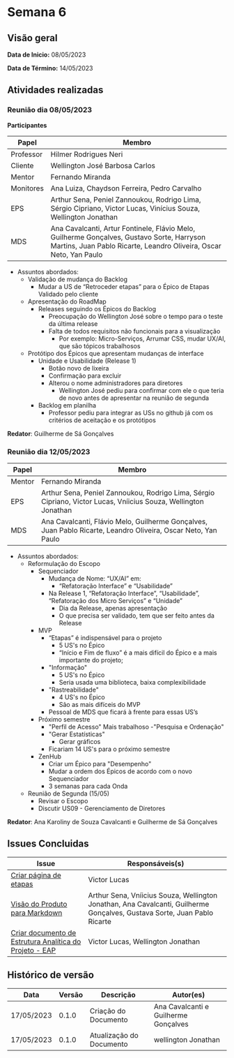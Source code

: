 # Semana 6
## Visão geral
**Data de Inicio:** 08/05/2023

**Data de Término:** 14/05/2023

## Atividades realizadas
### Reunião dia 08/05/2023
**Participantes**

| Papel | Membro |
| ----- | ------ |
| Professor | Hilmer Rodrigues Neri |
| Cliente | Wellington José Barbosa Carlos |
| Mentor |  Fernando Miranda |
| Monitores | Ana Luiza, Chaydson Ferreira, Pedro Carvalho
| EPS | Arthur Sena, Peniel Zannoukou, Rodrigo Lima, Sérgio Cipriano, Victor Lucas, Vinícius Souza, Wellington Jonathan | 
| MDS | Ana Cavalcanti, Artur Fontinele, Flávio Melo, Guilherme Gonçalves, Gustavo Sorte, Harryson Martins, Juan Pablo Ricarte, Leandro Oliveira, Oscar Neto, Yan Paulo |

- Assuntos abordados:
    - Validação de mudança do Backlog 
        - Mudar a US de “Retroceder etapas” para o Épico de Etapas
            Validado pelo cliente
    - Apresentação do RoadMap
        - Releases seguindo os Épicos do Backlog
            - Preocupação do Wellington José sobre o tempo para o teste da última release
            - Falta de todos requisitos não funcionais para a visualização
                - Por exemplo: Micro-Serviços, Arrumar CSS, mudar UX/AI, que são tópicos trabalhosos
    - Protótipo dos Épicos que apresentam mudanças de interface
        - Unidade e Usabilidade (Release 1)
            - Botão novo de lixeira
            - Confirmação para excluir
            - Alterou o nome administradores para diretores
                - Wellington José pediu para confirmar com ele o que teria de novo antes de apresentar na reunião de segunda
        - Backlog em planilha   
            - Professor pediu para integrar as USs no github já com os critérios
de aceitação e os protótipos

**Redator**: Guilherme de Sá Gonçalves

### Reunião dia 12/05/2023
| Papel | Membro |
| ----- | ------ |
| Mentor |  Fernando Miranda |
| EPS | Arthur Sena, Peniel Zannoukou, Rodrigo Lima, Sérgio Cipriano, Victor Lucas, Vníicius Souza, Wellington Jonathan | 
| MDS |  Ana Cavalcanti, Flávio Melo, Guilherme Gonçalves, Juan Pablo Ricarte, Leandro Oliveira, Oscar Neto, Yan Paulo |

- Assuntos abordados:
    - Reformulação do Escopo
        - Sequenciador
            - Mudança de Nome: “UX/AI” em:
                - “Refatoração Interface” e “Usabilidade”
            - Na Release 1, “Refatoração Interface”, “Usabilidade”, “Refatoração dos Micro Serviços” e “Unidade”
                - Dia da Release, apenas apresentação
                - O que precisa ser validado, tem que ser feito antes da Release
        - MVP
            - “Etapas” é indispensável para o projeto
                - 5 US's no Épico
                - “Início e Fim de fluxo” é a mais difícil do Épico e a mais importante do projeto;
            - "Informação"
                - 5 US's no Épico
                - Seria usada uma biblioteca, baixa complexibilidade
            - "Rastreabilidade"
                - 4 US's no Épico
                - São as mais difíceis do MVP
            - Pessoal de MDS que ficará à frente para essas US’s
        - Próximo semestre
            - "Perfil de Acesso"
                Mais trabalhoso
            -"Pesquisa e Ordenação"
            - "Gerar Estatísticas"
                - Gerar gráficos
            - Ficariam 14 US's para o próximo semestre 
        - ZenHub
            - Criar um Épico para "Desempenho"
            - Mudar a ordem dos Épicos de acordo com o novo Sequenciador
            - 3 semanas para cada Onda
    - Reunião de Segunda (15/05)
        - Revisar o Escopo
        - Discutir US09 - Gerenciamento de Diretores
            
**Redator**: Ana Karoliny de Souza Cavalcanti e Guilherme de Sá Gonçalves

## Issues Concluidas
| Issue | Responsáveis(s) |
| ----- | ---------------- |
|[Criar página de etapas](https://github.com/fga-eps-mds/2023-1-CAPJu-Doc/issues/32)| Victor Lucas |
|[Visão do Produto para Markdown](https://github.com/fga-eps-mds/2023-1-CAPJu-Doc/issues/35)| Arthur Sena, Vníicius Souza, Wellington Jonathan, Ana Cavalcanti, Guilherme Gonçalves, Gustava Sorte, Juan Pablo Ricarte |
|[Criar documento de Estrutura Analítica do Projeto - EAP](https://github.com/fga-eps-mds/2023-1-CAPJu-Doc/issues/38)| Victor Lucas, Wellington Jonathan |

## Histórico de versão
| Data | Versão | Descrição | Autor(es) |
| ---- | ---- | ---- | ---- |
| 17/05/2023 | 0.1.0 | Criação do Documento | Ana Cavalcanti e Guilherme Gonçalves|
| 17/05/2023 | 0.1.0 | Atualização do Documento | wellington Jonathan|
